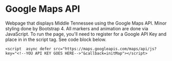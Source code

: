 # Google Maps API

Webpage that displays Middle Tennessee using the Google Maps API. Minor styling done by Bootstrap 4. All markers and animation are done via JavaScript. To run the page, you'll need to register for a Google API Key and place in in the script tag. See code block below.

`<script  async defer src="https://maps.googleapis.com/maps/api/js?key="<!--YOU API KEY GOES HERE-->"&callback=initMap"></script>`